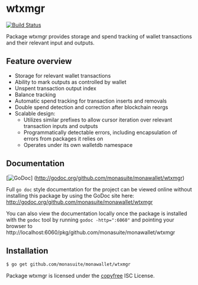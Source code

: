 wtxmgr
======

[![Build Status](https://github.com/monasuite/monawallet/workflows/Build%20and%20Test/badge.svg)](https://github.com/monasuite/monawallet/actions)

Package wtxmgr provides storage and spend tracking of wallet transactions and
their relevant input and outputs.

## Feature overview

- Storage for relevant wallet transactions
- Ability to mark outputs as controlled by wallet
- Unspent transaction output index
- Balance tracking
- Automatic spend tracking for transaction inserts and removals
- Double spend detection and correction after blockchain reorgs
- Scalable design:
  - Utilizes similar prefixes to allow cursor iteration over relevant transaction
    inputs and outputs
  - Programmatically detectable errors, including encapsulation of errors from
    packages it relies on
  - Operates under its own walletdb namespace
    
## Documentation

[![GoDoc](https://godoc.org/github.com/monasuite/monawallet/wtxmgr?status.png)]
(http://godoc.org/github.com/monasuite/monawallet/wtxmgr)

Full `go doc` style documentation for the project can be viewed online without
installing this package by using the GoDoc site here:
http://godoc.org/github.com/monasuite/monawallet/wtxmgr

You can also view the documentation locally once the package is installed with
the `godoc` tool by running `godoc -http=":6060"` and pointing your browser to
http://localhost:6060/pkg/github.com/monasuite/monawallet/wtxmgr

## Installation

```bash
$ go get github.com/monasuite/monawallet/wtxmgr
```

Package wtxmgr is licensed under the [copyfree](http://copyfree.org) ISC
License.
